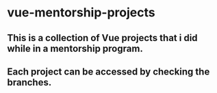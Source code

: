# vue-mentorship-projects


## This is a collection of Vue projects that i did while in a mentorship program.

## Each project can be accessed by checking the branches.


